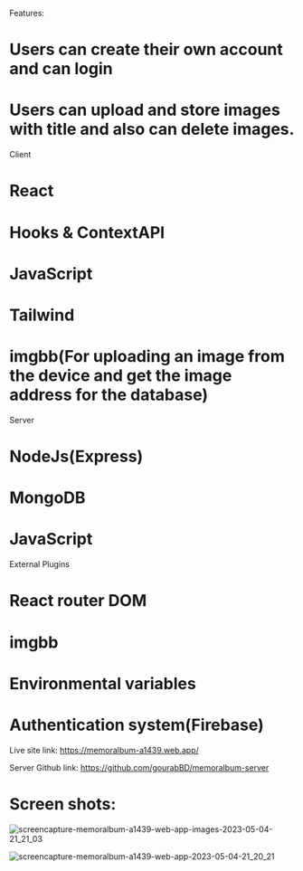 Features:
# Users can create their own account and can login 
# Users can upload and store images with title and also can delete images.

Client

# React
# Hooks & ContextAPI
# JavaScript
# Tailwind
# imgbb(For uploading an image from the device and get the image address for the database)

Server

# NodeJs(Express)
# MongoDB
# JavaScript

External Plugins

# React router DOM
# imgbb
# Environmental variables
# Authentication system(Firebase)

Live site link: https://memoralbum-a1439.web.app/

Server Github link: https://github.com/gourabBD/memoralbum-server

# Screen shots: 

![screencapture-memoralbum-a1439-web-app-images-2023-05-04-21_21_03](https://user-images.githubusercontent.com/67328861/236253486-1c1703fa-814b-43d0-af63-9f464e452c08.png)


![screencapture-memoralbum-a1439-web-app-2023-05-04-21_20_21](https://user-images.githubusercontent.com/67328861/236253301-0848e98f-c631-47a0-a58a-7a498d7ee429.png)


